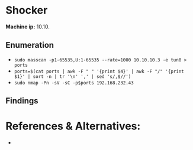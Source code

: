 # Shocker
**Machine ip:** 10.10.

## Enumeration
+ `sudo masscan -p1-65535,U:1-65535 --rate=1000 10.10.10.3 -e tun0 > ports`
+ `ports=$(cat ports | awk -F " " '{print $4}' | awk -F "/" '{print $1}' | sort -n | tr '\n' ',' | sed 's/,$//')`
+ `sudo nmap -Pn -sV -sC -p$ports 192.168.232.43`

  

## Findings


# References & Alternatives:
+ 
